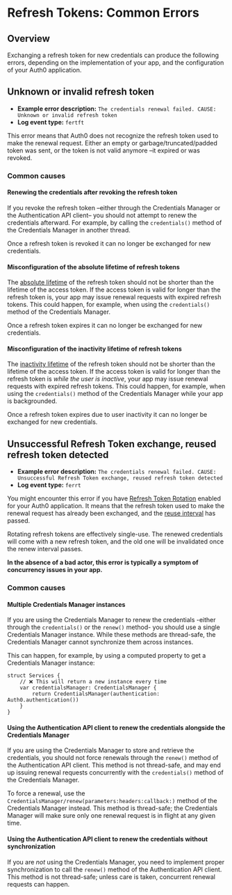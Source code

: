 # Refresh Tokens: Common Errors

## Overview

Exchanging a refresh token for new credentials can produce the following errors, depending on the implementation of your app, and the configuration of your Auth0 application.

## Unknown or invalid refresh token

- **Example error description:** `The credentials renewal failed. CAUSE: Unknown or invalid refresh token`
- **Log event type:** `fertft`

This error means that Auth0 does not recognize the refresh token used to make the renewal request. Either an empty or garbage/truncated/padded token was sent, or the token is not valid anymore –it expired or was revoked.

### Common causes

#### Renewing the credentials after revoking the refresh token

If you revoke the refresh token –either through the Credentials Manager or the Authentication API client– you should not attempt to renew the credentials afterward. For example, by calling the `credentials()` method of the Credentials Manager in another thread.

Once a refresh token is revoked it can no longer be exchanged for new credentials.

#### Misconfiguration of the absolute lifetime of refresh tokens

The [absolute lifetime](https://auth0.com/docs/secure/tokens/refresh-tokens/configure-refresh-token-expiration) of the refresh token should not be shorter than the lifetime of the access token. If the access token is valid for longer than the refresh token is, your app may issue renewal requests with expired refresh tokens. This could happen, for example, when using the `credentials()` method of the Credentials Manager.

Once a refresh token expires it can no longer be exchanged for new credentials.

#### Misconfiguration of the inactivity lifetime of refresh tokens

The [inactivity lifetime](https://auth0.com/docs/secure/tokens/refresh-tokens/configure-refresh-token-expiration) of the refresh token should not be shorter than the lifetime of the access token. If the access token is valid for longer than the refresh token is *while the user is inactive*, your app may issue renewal requests with expired refresh tokens. This could happen, for example, when using the `credentials()` method of the Credentials Manager while your app is backgrounded. 

Once a refresh token expires due to user inactivity it can no longer be exchanged for new credentials.

## Unsuccessful Refresh Token exchange, reused refresh token detected

- **Example error description:** `The credentials renewal failed. CAUSE: Unsuccessful Refresh Token exchange, reused refresh token detected`
- **Log event type:** `ferrt`

You might encounter this error if you have [Refresh Token Rotation](https://auth0.com/docs/secure/tokens/refresh-tokens/refresh-token-rotation) enabled for your Auth0 application. It means that the refresh token used to make the renewal request has already been exchanged, and the [reuse interval](https://auth0.com/docs/secure/tokens/refresh-tokens/configure-refresh-token-rotation) has passed.

Rotating refresh tokens are effectively single-use. The renewed credentials will come with a new refresh token, and the old one will be invalidated once the renew interval passes.

**In the absence of a bad actor, this error is typically a symptom of concurrency issues in your app.**

### Common causes

#### Multiple Credentials Manager instances

If you are using the Credentials Manager to renew the credentials -either through the `credentials()` or the `renew()` method- you should use a single Credentials Manager instance. While these methods are thread-safe, the Credentials Manager cannot synchronize them across instances.

This can happen, for example, by using a computed property to get a Credentials Manager instance:

```
struct Services {
    // ❌ This will return a new instance every time
    var credentialsManager: CredentialsManager {
        return CredentialsManager(authentication: Auth0.authentication())
    }
}
```

#### Using the Authentication API client to renew the credentials alongside the Credentials Manager

If you are using the Credentials Manager to store and retrieve the credentials, you should not force renewals through the `renew()` method of the Authentication API client. This method is not thread-safe, and may end up issuing renewal requests concurrently with the `credentials()` method of the Credentials Manager.

To force a renewal, use the ``CredentialsManager/renew(parameters:headers:callback:)`` method of the Credentials Manager instead. This method is thread-safe; the Credentials Manager will make sure only one renewal request is in flight at any given time.

#### Using the Authentication API client to renew the credentials without synchronization

If you are *not* using the Credentials Manager, you need to implement proper synchronization to call the `renew()` method of the Authentication API client. This method is not thread-safe; unless care is taken, concurrent renewal requests can happen.
